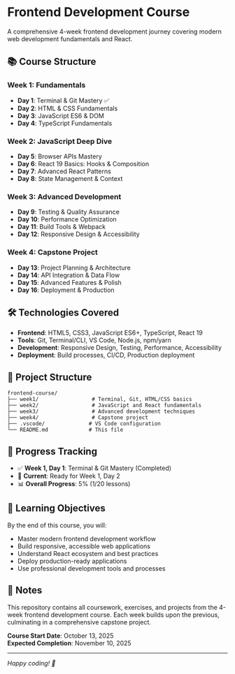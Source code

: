 # Frontend Development Course

A comprehensive 4-week frontend development journey covering modern web development fundamentals and React.

## 📚 Course Structure

### **Week 1: Fundamentals**
- **Day 1**: Terminal & Git Mastery ✅
- **Day 2**: HTML & CSS Fundamentals
- **Day 3**: JavaScript ES6 & DOM
- **Day 4**: TypeScript Fundamentals

### **Week 2: JavaScript Deep Dive**
- **Day 5**: Browser APIs Mastery
- **Day 6**: React 19 Basics: Hooks & Composition
- **Day 7**: Advanced React Patterns
- **Day 8**: State Management & Context

### **Week 3: Advanced Development**
- **Day 9**: Testing & Quality Assurance
- **Day 10**: Performance Optimization
- **Day 11**: Build Tools & Webpack
- **Day 12**: Responsive Design & Accessibility

### **Week 4: Capstone Project**
- **Day 13**: Project Planning & Architecture
- **Day 14**: API Integration & Data Flow
- **Day 15**: Advanced Features & Polish
- **Day 16**: Deployment & Production

## 🛠️ Technologies Covered

- **Frontend**: HTML5, CSS3, JavaScript ES6+, TypeScript, React 19
- **Tools**: Git, Terminal/CLI, VS Code, Node.js, npm/yarn
- **Development**: Responsive Design, Testing, Performance, Accessibility
- **Deployment**: Build processes, CI/CD, Production deployment

## 📁 Project Structure

```
frontend-course/
├── week1/                 # Terminal, Git, HTML/CSS basics
├── week2/                 # JavaScript and React fundamentals  
├── week3/                 # Advanced development techniques
├── week4/                 # Capstone project
├── .vscode/              # VS Code configuration
└── README.md             # This file
```

## 🚀 Progress Tracking

- ✅ **Week 1, Day 1**: Terminal & Git Mastery (Completed)
- 🔄 **Current**: Ready for Week 1, Day 2
- 📊 **Overall Progress**: 5% (1/20 lessons)

## 🎯 Learning Objectives

By the end of this course, you will:

- Master modern frontend development workflow
- Build responsive, accessible web applications
- Understand React ecosystem and best practices
- Deploy production-ready applications
- Use professional development tools and processes

## 📝 Notes

This repository contains all coursework, exercises, and projects from the 4-week frontend development course. Each week builds upon the previous, culminating in a comprehensive capstone project.

**Course Start Date**: October 13, 2025  
**Expected Completion**: November 10, 2025  

---

*Happy coding! 🎉*